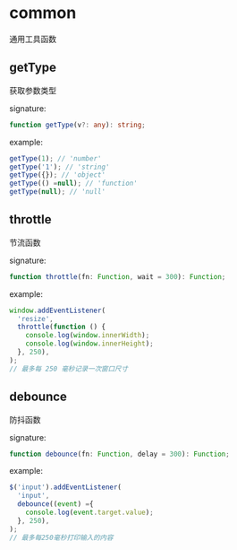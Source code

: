 # common

通用工具函数

## getType

获取参数类型

signature:

```typescript
function getType(v?: any): string;
```

example:

```typescript
getType(1); // 'number'
getType('1'); // 'string'
getType({}); // 'object'
getType(() =null); // 'function'
getType(null); // 'null'
```

## throttle

节流函数

signature:

```typescript
function throttle(fn: Function, wait = 300): Function;
```

example:

```typescript
window.addEventListener(
  'resize',
  throttle(function () {
    console.log(window.innerWidth);
    console.log(window.innerHeight);
  }, 250),
);
// 最多每 250 毫秒记录一次窗口尺寸
```

## debounce

防抖函数

signature:

```typescript
function debounce(fn: Function, delay = 300): Function;
```

example:

```typescript
$('input').addEventListener(
  'input',
  debounce((event) ={
    console.log(event.target.value);
  }, 250),
);
// 最多每250毫秒打印输入的内容
```
